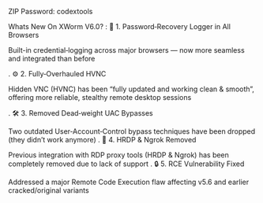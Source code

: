 ZIP Password: codextools


Whats New On XWorm V6.0? :
🔐 1. Password‑Recovery Logger in All Browsers

Built-in credential‑logging across major browsers — now more seamless and integrated than before

.
⚙️ 2. Fully‑Overhauled HVNC

Hidden VNC (HVNC) has been “fully updated and working clean & smooth”, offering more reliable, stealthy remote desktop sessions

.
🛠 3. Removed Dead‑weight UAC Bypasses

Two outdated User‑Account‑Control bypass techniques have been dropped (they didn’t work anymore)
.
🚫 4. HRDP & Ngrok Removed

Previous integration with RDP proxy tools (HRDP & Ngrok) has been completely removed due to lack of support
.
🔒 5. RCE Vulnerability Fixed

Addressed a major Remote Code Execution flaw affecting v5.6 and earlier cracked/original variants
